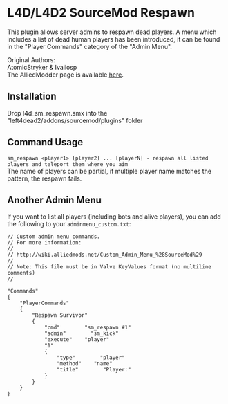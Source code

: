 # L4D/L4D2 SourceMod Respawn

This plugin allows server admins to respawn dead players.
 A menu which includes a list of dead human players has been introduced, it can be found in the "Player Commands" category of the "Admin Menu".

Original Authors: \
AtomicStryker & Ivailosp \
The AlliedModder page is available [here](http://forums.alliedmods.net/showthread.php?t=96249).

## Installation
Drop l4d_sm_respawn.smx into the "left4dead2/addons/sourcemod/plugins" folder

## Command Usage
`sm_respawn <player1> [player2] ... [playerN] - respawn all listed players and teleport them where you aim`\
The name of players can be partial, if multiple player name matches the pattern, the respawn fails.

## Another Admin Menu
If you want to list all players (including bots and alive players), you can add the following to your `adminmenu_custom.txt`:
```
// Custom admin menu commands.
// For more information:
//
// http://wiki.alliedmods.net/Custom_Admin_Menu_%28SourceMod%29
//
// Note: This file must be in Valve KeyValues format (no multiline comments)
//

"Commands"
{
    "PlayerCommands"
    {
        "Respawn Survivor"
        {
            "cmd"        "sm_respawn #1"
            "admin"        "sm_kick"
            "execute"    "player"
            "1"
            {
                "type"        "player"
                "method"    "name"
                "title"        "Player:"
            }
        }
    }
}
```